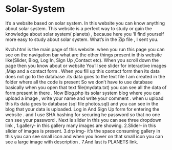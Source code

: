 # Solar-System
It’s a website based on solar system. In this website you can know anything about solar system.
This website is a perfect way to study or gain the knowledge about solar system( planets) , because here you ‘ll find yourself 
more easy to study about solar system.
What’s in the Zip file , I sent you.

Kvch.html is the main page of this website. when you run this page you can see on the navigation bar what are the other things 
present in this website  like(Slider, Blog, Log In, Sign Up ,Contact etc).
When you scroll down the page then you know about or website You’ll see slider for interactive images ,Map and a contact form . 
When you fill up this contact form then its data does not go to the database .its data goes to the text file
I am created in the folder where all the code is present So we don’t have to use database basically when you open that text file(mydata.txt) you can see all the data of form present in there .
Now Blog.php its solar system blog where you can upload a image , write your name and write your comment . 
when u upload this its data goes to database (sql file photos.sql) and you can see in the blog that your data is uploaded.
Log in And Sign Up form for entering the website . and I use SHA hashing for securing he password so that 
no one can see your password .
Next is slider in this you can see three dropdown link ,
1.gallery- in this gallery many images are showing.
2.Slider- in this slider of images is present.
3.drp img- it’s the space consuming gallery in this you can see small icon and when you hover on that small icon you can see a large image with description .
7.And last is PLANETS link.

